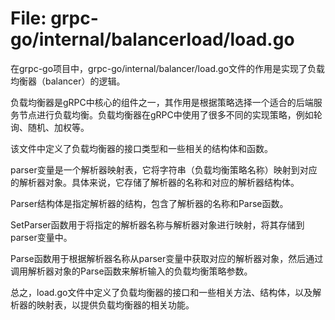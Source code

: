 # File: grpc-go/internal/balancerload/load.go

在grpc-go项目中，grpc-go/internal/balancer/load.go文件的作用是实现了负载均衡器（balancer）的逻辑。

负载均衡器是gRPC中核心的组件之一，其作用是根据策略选择一个适合的后端服务节点进行负载均衡。负载均衡器在gRPC中使用了很多不同的实现策略，例如轮询、随机、加权等。

该文件中定义了负载均衡器的接口类型和一些相关的结构体和函数。

parser变量是一个解析器映射表，它将字符串（负载均衡策略名称）映射到对应的解析器对象。具体来说，它存储了解析器的名称和对应的解析器结构体。

Parser结构体是指定解析器的结构，包含了解析器的名称和Parse函数。

SetParser函数用于将指定的解析器名称与解析器对象进行映射，将其存储到parser变量中。

Parse函数用于根据解析器名称从parser变量中获取对应的解析器对象，然后通过调用解析器对象的Parse函数来解析输入的负载均衡策略参数。

总之，load.go文件中定义了负载均衡器的接口和一些相关方法、结构体，以及解析器的映射表，以提供负载均衡器的相关功能。

